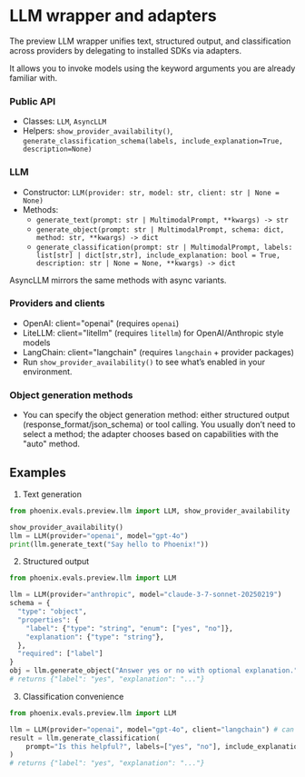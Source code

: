 # LLM wrapper and adapters

The preview LLM wrapper unifies text, structured output, and classification across providers by delegating to installed SDKs via adapters.

It allows you to invoke models using the keyword arguments you are already familiar with. 

### Public API
- Classes: `LLM`, `AsyncLLM`
- Helpers: `show_provider_availability()`, `generate_classification_schema(labels, include_explanation=True, description=None)`

### LLM
- Constructor: `LLM(provider: str, model: str, client: str | None = None)`
- Methods:
  - `generate_text(prompt: str | MultimodalPrompt, **kwargs) -> str`
  - `generate_object(prompt: str | MultimodalPrompt, schema: dict, method: str, **kwargs) -> dict`
  - `generate_classification(prompt: str | MultimodalPrompt, labels: list[str] | dict[str,str], include_explanation: bool = True, description: str | None = None, **kwargs) -> dict`

AsyncLLM mirrors the same methods with async variants.

### Providers and clients
- OpenAI: client="openai" (requires `openai`)
- LiteLLM: client="litellm" (requires `litellm`) for OpenAI/Anthropic style models
- LangChain: client="langchain" (requires `langchain` + provider packages)
- Run `show_provider_availability()` to see what’s enabled in your environment.

### Object generation methods
- You can specify the object generation method: either structured output (response_format/json_schema) or tool calling. You usually don’t need to select a method; the adapter chooses based on capabilities with the "auto" method.

## Examples
1) Text generation
```python
from phoenix.evals.preview.llm import LLM, show_provider_availability

show_provider_availability()
llm = LLM(provider="openai", model="gpt-4o")
print(llm.generate_text("Say hello to Phoenix!"))
```

2) Structured output
```python
from phoenix.evals.preview.llm import LLM

llm = LLM(provider="anthropic", model="claude-3-7-sonnet-20250219")
schema = {
  "type": "object",
  "properties": {
    "label": {"type": "string", "enum": ["yes", "no"]},
    "explanation": {"type": "string"},
  },
  "required": ["label"]
}
obj = llm.generate_object("Answer yes or no with optional explanation.", schema)
# returns {"label": "yes", "explanation": "..."}
```

3) Classification convenience
```python
from phoenix.evals.preview.llm import LLM

llm = LLM(provider="openai", model="gpt-4o", client="langchain") # can specify SDK
result = llm.generate_classification(
    prompt="Is this helpful?", labels=["yes", "no"], include_explanation=True
)
# returns {"label": "yes", "explanation": "..."}
```

